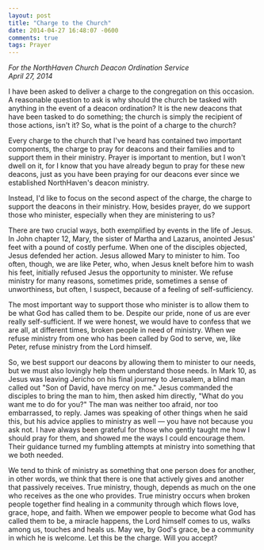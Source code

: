 ```yaml
---
layout: post
title: "Charge to the Church"
date: 2014-04-27 16:48:07 -0600
comments: true
tags: Prayer
---
```


*For the NorthHaven Church Deacon Ordination Service*  
*April 27, 2014*

I have been asked to deliver a charge to the congregation on this occasion. A reasonable question to ask is why should the church be tasked with anything in the event of a deacon ordination? It is the new deacons that have been tasked to do something; the church is simply the recipient of those actions, isn't it? So, what is the point of a charge to the church?

Every charge to the church that I've heard has contained two important components, the charge to pray for deacons and their families and to support them in their ministry. Prayer is important to mention, but I won't dwell on it, for I know that you have already begun to pray for these new deacons, just as you have been praying for our deacons ever since we established NorthHaven's deacon ministry.

Instead, I'd like to focus on the second aspect of the charge, the charge to support the deacons in their ministry. How, besides prayer, do we support those who minister, especially when they are ministering to us?

There are two crucial ways, both exemplified by events in the life of Jesus. In John chapter 12, Mary, the sister of Martha and Lazarus, anointed Jesus' feet with a pound of costly perfume. When one of the disciples objected, Jesus defended her action. Jesus allowed Mary to minister to him. Too often, though, we are like Peter, who, when Jesus knelt before him to wash his feet, initially refused Jesus the opportunity to minister. We refuse ministry for many reasons, sometimes pride, sometimes a sense of unworthiness, but often, I suspect, because of a feeling of self-sufficiency. 

The most important way to support those who minister is to allow them to be what God has called them to be. Despite our pride, none of us are ever really self-sufficient. If we were honest, we would have to confess that we are all, at different times, broken people in need of ministry. When we refuse ministry from one who has been called by God to serve, we, like Peter, refuse ministry from the Lord himself.

So, we best support our deacons by allowing them to minister to our needs, but we must also lovingly help them understand those needs. In Mark 10, as Jesus was leaving Jericho on his final journey to Jerusalem, a blind man called out "Son of David, have mercy on me." Jesus commanded the disciples to bring the man to him, then asked him directly, "What do you want me to do for you?" The man was neither too afraid, nor too embarrassed, to reply. James was speaking of other things when he said this, but his advice applies to ministry as well — you have not because you ask not. I have always been grateful for those who gently taught me how I should pray for them, and showed me the ways I could encourage them. Their guidance turned my fumbling attempts at ministry into something that we both needed.

We tend to think of ministry as something that one person does for another, in other words, we think that there is one that actively gives and another that passively receives.  True ministry, though, depends as much on the one who receives as the one who provides. True ministry occurs when broken people together find healing in a community through which flows love, grace, hope, and faith. When we empower people to become what God has called them to be, a miracle happens, the Lord himself comes to us, walks among us, touches and heals us. May we, by God's grace, be a community in which he is welcome. Let this be the charge. Will you accept?


